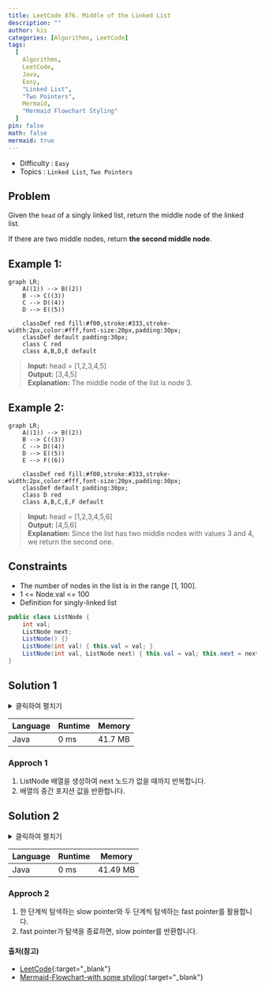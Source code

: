 ```yaml
---
title: LeetCode 876. Middle of the Linked List
description: ""
author: kis
categories: [Algorithms, LeetCode]
tags:
  [
    Algorithms,
    LeetCode,
    Java,
    Easy,
    "Linked List",
    "Two Pointers",
    Mermaid,
    "Mermaid Flowchart Styling"
  ]
pin: false
math: false
mermaid: true
---
```


- Difficulty : `Easy`
- Topics : `Linked List`, `Two Pointers`

## Problem

Given the `head` of a singly linked list, return the middle node of the linked list.

If there are two middle nodes, return **the second middle node**.

## Example 1:

```mermaid
graph LR;    
    A((1)) --> B((2))
    B --> C((3))
    C --> D((4))
    D --> E((5))

    classDef red fill:#f00,stroke:#333,stroke-width:2px,color:#fff,font-size:20px,padding:30px;
    classDef default padding:30px;
    class C red
    class A,B,D,E default
```  

> **Input:** head = [1,2,3,4,5]     
> **Output:** [3,4,5]  
> **Explanation:** The middle node of the list is node 3.    



## Example 2:

```mermaid
graph LR;    
    A((1)) --> B((2))
    B --> C((3))
    C --> D((4))
    D --> E((5))
    E --> F((6))

    classDef red fill:#f00,stroke:#333,stroke-width:2px,color:#fff,font-size:20px,padding:30px;
    classDef default padding:30px;
    class D red
    class A,B,C,E,F default
```  

> **Input:** head = [1,2,3,4,5,6]    
> **Output:** [4,5,6]    
> **Explanation:** Since the list has two middle nodes with values 3 and 4, we return the second one.


## Constraints

- The number of nodes in the list is in the range [1, 100].
- 1 <= Node.val <= 100
- Definition for singly-linked list
```java
public class ListNode {
    int val;
    ListNode next;
    ListNode() {}
    ListNode(int val) { this.val = val; }
    ListNode(int val, ListNode next) { this.val = val; this.next = next; }
}
```

## Solution 1

<details>
<summary>클릭하여 펼치기</summary>
<div markdown="1">
```java
class Solution {
    public ListNode middleNode(ListNode head) {
        ListNode[] nodes = new ListNode[100];
        int t = 0;
        while (head != null) {
            nodes[t++] = head;
            head = head.next;
        }
        return nodes[t / 2];
    }
}
```
</div>
</details>

| Language | Runtime | Memory |
| --- | --- | --- |
| Java | 0 ms | 41.7 MB |

### Approch 1

1. ListNode 배열을 생성하여 next 노드가 없을 때까지 반복합니다.
2. 배열의 중간 포지션 값을 반환합니다.

## Solution 2

<details>
<summary>클릭하여 펼치기</summary>
<div markdown="1">
```java
class Solution {
    public ListNode middleNode(ListNode head) {
        ListNode slow = head, fast = head;
        while (fast != null && fast.next != null) {
            slow = slow.next;
            fast = fast.next.next;
        }
        return slow;
    }
}
```
</div>
</details>

| Language | Runtime | Memory |
| --- | --- | --- |
| Java | 0 ms | 41.49 MB |


### Approch 2

1. 한 단계씩 탐색하는 slow pointer와 두 단계씩 탐색하는 fast pointer를 활용합니다.
2. fast pointer가 탐색을 종료하면, slow pointer를 반환합니다.


#### 출처(참고)

- [LeetCode](https://leetcode.com/problems/middle-of-the-linked-list/){:target="\_blank"}
- [Mermaid-Flowchart-with some styling](https://mermaid.js.org/syntax/examples.html#larger-flowchart-with-some-styling){:target="\_blank"}
